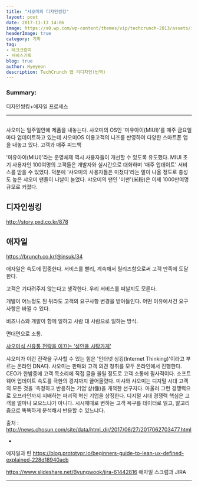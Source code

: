 ```yaml
---
title: "샤오미의 디자인씽킹"
layout: post
date: 2017-11-13 14:06
image: https://s0.wp.com/wp-content/themes/vip/techcrunch-2013/assets/images/logo.svg
headerImage: true
category: 기획
tag:
- 테크크런치
- 서비스기획
blog: true
author: Hyeyeon
description: TechCrunch 앱 리디자인(번역)
---
```


### Summary:

디자인씽킹+애자일 프로세스

---

##

샤오미는 일주일안에 제품을 내놓는다. 샤오미의 OS인 '미유아이(MIUI)'를 매주 금요일마다 업데이트하고 있는데 샤오미OS 이용고객의 니즈를 반영하여 다양한 스마트폰 앱을 내놓고 있다. 고객과 매주 피드백

 '미유아이(MIUI)'라는 운영체제 역시 사용자들이 개선할 수 있도록 유도했다. MIUI 초기 사용자인 100여명의 고객들은 개발자와 실시간으로 대화하며 '매주 업데이트' 서비스를 받을 수 있었다. 덕분에 '샤오미의 사용자들은 미쳤다'라는 말이 나올 정도로 충성도 높은 샤오미 팬들이 나날이 늘었다. 샤오미의 팬인 '미펀'(米粉)은 이제 1000만여명 규모로 커졌다.

## 디자인씽킹

http://story.pxd.co.kr/878

## 애자일

https://brunch.co.kr/@insuk/34

애자일은 속도에 집중한다. 서비스를 빨리, 계속해서 릴리즈함으로써 고객 만족에 도달한다.

고객은 기다려주지 않는다고 생각한다. 우리 서비스를 떠날지도 모른다.

개발이 어느정도 된 뒤라도 고객의 요구사항 변경을 받아들인다. 어떤 이유에서건 요구사항은 바뀔 수 있다.

비즈니스와 개발이 함께 일하고 사람 대 사람으로 일하는 방식.

면대면으로 소통.

[샤오미식 신유통 전략을 이끄는 ‘성인용 사탕가게’](http://platum.kr/archives/88115)

샤오미가 이런 전략을 구사할 수 있는 힘은 '인터넷 싱킹(Internet Thinking)'이라고 부르는 온라인 DNA다. 샤오미는 판매와 고객 의견 청취를 모두 온라인에서 진행한다. CEO가 한밤중에 고객 목소리에 직접 글을 올릴 정도로 고객 소통에 필사적이다. 소프트웨어 업데이트 속도를 극한의 경지까지 끌어올렸다. 미샤와 샤오미는 디지털 시대 고객의 모든 것을 '측정하고 반응하는 기업'상(像)을 개척한 선구자다. 아울러 그런 경쟁력으로 오프라인까지 지배하는 파괴적 혁신 기업을 상징한다.
디지털 시대 경쟁력 핵심은 고객을 얼마나 모으느냐가 아니다. 시시때때로 변하는 고객 욕구를 데이터로 읽고, 알고리즘으로 똑똑하게 분석해서 반응할 수 있느냐다.

출처 : http://news.chosun.com/site/data/html_dir/2017/06/27/2017062703477.html

+
애자일과 린
https://blog.prototypr.io/beginners-guide-to-lean-ux-defined-explained-228d18940acb

https://www.slideshare.net/Byungwook/jira-61442816
애자일 스크럼과 JIRA

---
